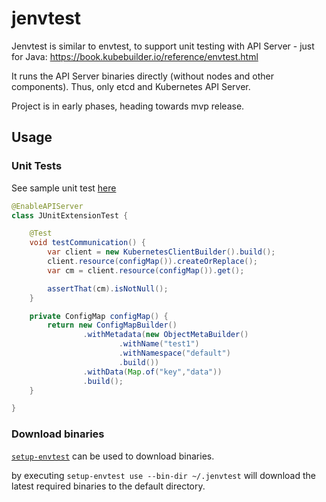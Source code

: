 # jenvtest

Jenvtest is similar to envtest, to support unit testing with API Server - just for Java:
https://book.kubebuilder.io/reference/envtest.html

It runs the API Server binaries directly (without nodes and other components). Thus, only etcd and Kubernetes API Server.

Project is in early phases, heading towards mvp release.

## Usage 

### Unit Tests

See sample unit test [here](https://github.com/csviri/jenvtest/blob/e22ecef78b916f43e35832e1154da90361db2802/src/test/java/com/csviri/kubeapi/JUnitExtensionTest.java)

```java
@EnableAPIServer
class JUnitExtensionTest {

    @Test
    void testCommunication() {
        var client = new KubernetesClientBuilder().build();
        client.resource(configMap()).createOrReplace();
        var cm = client.resource(configMap()).get();

        assertThat(cm).isNotNull();
    }

    private ConfigMap configMap() {
        return new ConfigMapBuilder()
                .withMetadata(new ObjectMetaBuilder()
                        .withName("test1")
                        .withNamespace("default")
                        .build())
                .withData(Map.of("key","data"))
                .build();
    }

}
```

### Download binaries

[`setup-envtest`](https://pkg.go.dev/sigs.k8s.io/controller-runtime/tools/setup-envtest#section-readme) can be used
to download binaries.

by executing `setup-envtest use --bin-dir ~/.jenvtest` will download the latest required binaries to the default 
directory.
